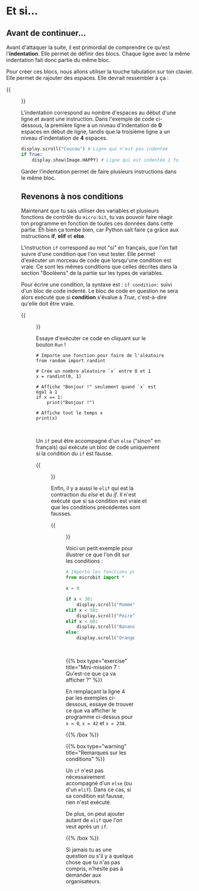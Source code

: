 # Et si...

## Avant de continuer...

Avant d'attaquer la suite, il est primordial de comprendre ce qu'est
l'**indentation**. Elle permet de définir des blocs. Chaque ligne avec la même 
indentation fait donc partie du même bloc.

Pour créer ces blocs, nous allons utiliser la touche tabulation sur ton clavier.
Elle permet de rajouter des espaces. Elle devrait ressembler à ça :

{{<figure src="resources/images/tabulation.png" width=200 >}}

L'indentation correspond au nombre d'espaces au début d'une ligne et avant une
instruction. Dans l'exemple de code ci-dessous, la première ligne a un niveau d'indentation de **0** espaces en début de ligne, tandis que la troisième
ligne a un niveau d'indentation de **4** espaces.

```python
display.scroll("Coucou") # Ligne qui n'est pas indentée
if True:
    display.show(Image.HAPPY) # Ligne qui est indentée 1 fois
```

Garder l'indentation permet de faire plusieurs instructions dans le même bloc.

## Revenons à nos conditions

Maintenant que tu sais utiliser des variables et plusieurs fonctions de contrôle
du `micro:bit`, tu vas pouvoir faire réagir ton programme en fonction de toutes
ces données dans cette partie. Eh bien ça tombe bien, car Python sait faire ça
grâce aux instructions **if**, **elif** et **else**. 

L'instruction `if` correspond au mot "si" en français, que l'on fait suivre
d'une condition que l'on veut tester. Elle permet d'exécuter un morceau de code
que lorsqu'une condition est vraie. Ce sont les mêmes conditions que celles
décrites dans la section "Booléens" de la partie sur les types de variables.

Pour écrire une condition, la syntaxe est : `if condition:` suivi d'un bloc de
code indenté. Le bloc de code en question ne sera alors exécuté que si
**condition** s'évalue à *True*, c'est-à-dire qu'elle doit être vraie.

{{<figure src="resources/images/if.png" >}}

Essaye d'exécuter ce code en cliquant sur le bouton `Run` !

```codepython
# Importe une fonction pour faire de l'aléatoire
from random import randint

# Crée un nombre aléatoire `x` entre 0 et 1
x = randint(0, 1)

# Affiche "Bonjour !" seulement quand `x` est égal à 1
if x == 1:
    print("Bonjour !")

# Affiche tout le temps x
print(x)
```

<br>

Un `if` peut être accompagné d'un `else` ("sinon" en français) qui exécute un
bloc de code uniquement si la condition du `if` est fausse.

{{<figure src="resources/images/if-else.png" >}}

Enfin, il y a aussi le `elif` qui est la contraction du *else* et du *if*. Il n'est
exécuté que si sa condition  est vraie et que les conditions précédentes sont
fausses.

{{<figure src="resources/images/if-elif.png" >}}

Voici un petit exemple pour illustrer ce que l'on dit sur les conditions :

```python
# Importe les fonctions pour le micro:bit
from microbit import *

x = 0

if x < 30:
    display.scroll("Pomme")
elif x < 50:
    display.scroll("Poire")
elif x < 80:
    display.scroll("Banane")
else:
    display.scroll("Orange")
```

<br>

{{% box type="exercise" title="Mini-mission 7 : Qu'est-ce que ça va afficher ?" %}}

En remplaçant la ligne 4 par les exemples ci-dessous, essaye de trouver ce que
va afficher le programme ci-dessus pour `x = 0`, `x = 42` et `x = 238`. 

{{% /box %}}

{{% box type="warning" title="Remarques sur les conditions" %}}

Un `if` n'est pas nécessairement accompagné d'un `else` (ou d'un `elif`).
Dans ce cas, si sa condition est fausse, rien n'est exécuté.

De plus, on peut ajouter autant de `elif` que l'on veut après un `if`.

{{% /box %}}

Si jamais tu as une question ou s'il y a quelque chose que tu n'as pas compris,
n'hésite pas à demander aux organisateurs.
